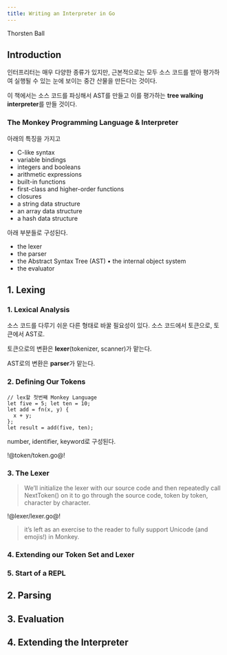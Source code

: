 ```yaml
---
title: Writing an Interpreter in Go
---
```


Thorsten Ball

## Introduction

인터프리터는 매우 다양한 종류가 있지만, 근본적으로는 모두 소스 코드를 받아 평가하여 실행될 수 있는 눈에 보이는 중간 산물을 만든다는 것이다.

이 책에서는 소스 코드를 파싱해서 AST를 만들고 이를 평가하는 **tree walking interpreter**를 만들 것이다.

### The Monkey Programming Language & Interpreter

아래의 특징을 가지고

- C-like syntax
- variable bindings
- integers and booleans
- arithmetic expressions
- built-in functions
- first-class and higher-order functions
- closures
- a string data structure
- an array data structure
- a hash data structure

아래 부분들로 구성된다.

- the lexer
- the parser
- the Abstract Syntax Tree (AST) • the internal object system
- the evaluator

## 1. Lexing

### 1. Lexical Analysis

소스 코드를 다루기 쉬운 다른 형태로 바꿀 필요성이 있다. 소스 코드에서 토큰으로, 토큰에서 AST로.

토큰으로의 변환은 **lexer**(tokenizer, scanner)가 맡는다.

AST로의 변환은 **parser**가 맡는다.

### 2. Defining Our Tokens

```monkey
// lex할 첫번째 Monkey Language
let five = 5; let ten = 10;
let add = fn(x, y) {
  x + y;
};
let result = add(five, ten);
```

number, identifier, keyword로 구성된다.

!@token/token.go@!

### 3. The Lexer

> We’ll initialize the lexer with our source code and then repeatedly call NextToken() on it to go through the source code, token by token, character by character.

!@lexer/lexer.go@!

> it’s left as an exercise to the reader to fully support Unicode (and emojis!) in Monkey.

### 4. Extending our Token Set and Lexer

### 5. Start of a REPL

## 2. Parsing

## 3. Evaluation

## 4. Extending the Interpreter
